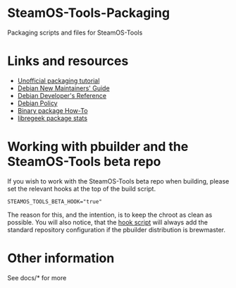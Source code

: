 # SteamOS-Tools-Packaging

Packaging scripts and files for SteamOS-Tools

# Links and resources
* [Unofficial packaging tutorial](https://packages.debian.org/jessie/packaging-tutorial)
* [Debian New Maintainers' Guide](https://www.debian.org/doc/manuals/maint-guide/)
* [Debian Developer's Reference](http://www.debian.org/doc/manuals/developers-reference/)
* [Debian Policy](http://www.debian.org/doc/debian-policy/)
* [Binary package How-To](http://tldp.org/HOWTO/html_single/Debian-Binary-Package-Building-HOWTO/)
* [libregeek package stats](http://steamos-tools-stats.libregeek.org)

# Working with pbuilder and the SteamOS-Tools beta repo

If you wish to work with the SteamOS-Tools beta repo when building, please set the relevant hooks at the top of the build script.

```
STEAMOS_TOOLS_BETA_HOOK="true"
```

The reason for this, and the intention, is to keep the chroot as clean as possible. You will also notice, that the [hook script](https://github.com/ProfessorKaos64/SteamOS-Tools-Packaging/blob/brewmaster/setup-files/hooks/D01steamos-tools-hook.sh) will always add the standard repository configuration if the pbuilder distribution is brewmaster.

# Other information
See docs/* for more
